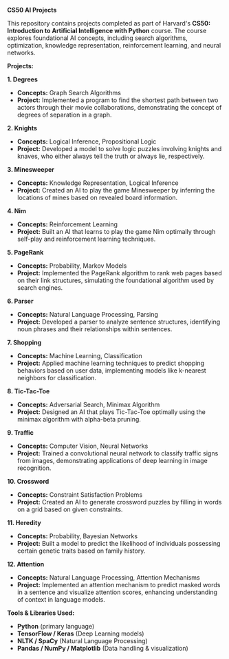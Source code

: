 **CS50 AI Projects**

This repository contains projects completed as part of Harvard's **CS50: Introduction to Artificial Intelligence with Python** course. The course explores foundational AI concepts, including search algorithms, optimization, knowledge representation, reinforcement learning, and neural networks.

**Projects:**

**1. Degrees**
- **Concepts:** Graph Search Algorithms
- **Project:** Implemented a program to find the shortest path between two actors through their movie collaborations, demonstrating the concept of degrees of separation in a graph.

**2. Knights**
- **Concepts:** Logical Inference, Propositional Logic
- **Project:** Developed a model to solve logic puzzles involving knights and knaves, who either always tell the truth or always lie, respectively.

**3. Minesweeper**
- **Concepts:** Knowledge Representation, Logical Inference
- **Project:** Created an AI to play the game Minesweeper by inferring the locations of mines based on revealed board information.

**4. Nim**
- **Concepts:** Reinforcement Learning
- **Project:** Built an AI that learns to play the game Nim optimally through self-play and reinforcement learning techniques.

**5. PageRank**
- **Concepts:** Probability, Markov Models
- **Project:** Implemented the PageRank algorithm to rank web pages based on their link structures, simulating the foundational algorithm used by search engines.

**6. Parser**
- **Concepts:** Natural Language Processing, Parsing
- **Project:** Developed a parser to analyze sentence structures, identifying noun phrases and their relationships within sentences.

**7. Shopping**
- **Concepts:** Machine Learning, Classification
- **Project:** Applied machine learning techniques to predict shopping behaviors based on user data, implementing models like k-nearest neighbors for classification.

**8. Tic-Tac-Toe**
- **Concepts:** Adversarial Search, Minimax Algorithm
- **Project:** Designed an AI that plays Tic-Tac-Toe optimally using the minimax algorithm with alpha-beta pruning.

**9. Traffic**
- **Concepts:** Computer Vision, Neural Networks
- **Project:** Trained a convolutional neural network to classify traffic signs from images, demonstrating applications of deep learning in image recognition.

**10. Crossword**
- **Concepts:** Constraint Satisfaction Problems
- **Project:** Created an AI to generate crossword puzzles by filling in words on a grid based on given constraints.

**11. Heredity**
- **Concepts:** Probability, Bayesian Networks
- **Project:** Built a model to predict the likelihood of individuals possessing certain genetic traits based on family history.

**12. Attention**
- **Concepts:** Natural Language Processing, Attention Mechanisms
- **Project:** Implemented an attention mechanism to predict masked words in a sentence and visualize attention scores, enhancing understanding of context in language models.

**Tools & Libraries Used:**
- **Python** (primary language)
- **TensorFlow / Keras** (Deep Learning models)
- **NLTK / SpaCy** (Natural Language Processing)
- **Pandas / NumPy / Matplotlib** (Data handling & visualization)
